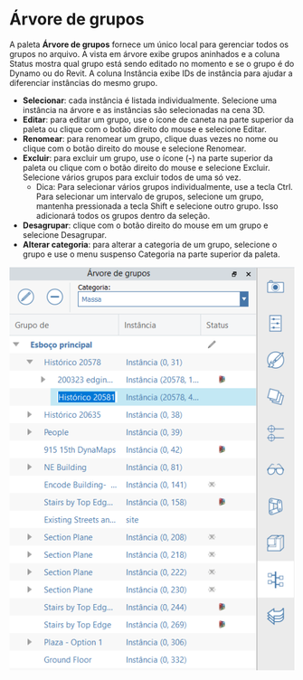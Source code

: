 # Árvore de grupos

A paleta **Árvore de grupos** fornece um único local para gerenciar todos os grupos no arquivo. A vista em árvore exibe grupos aninhados e a coluna Status mostra qual grupo está sendo editado no momento e se o grupo é do Dynamo ou do Revit. A coluna Instância exibe IDs de instância para ajudar a diferenciar instâncias do mesmo grupo.

* **Selecionar**: cada instância é listada individualmente. Selecione uma instância na árvore e as instâncias são selecionadas na cena 3D.
* **Editar**: para editar um grupo, use o ícone de caneta na parte superior da paleta ou clique com o botão direito do mouse e selecione Editar.
* **Renomear**: para renomear um grupo, clique duas vezes no nome ou clique com o botão direito do mouse e selecione Renomear.
* **Excluir**: para excluir um grupo, use o ícone (**-**) na parte superior da paleta ou clique com o botão direito do mouse e selecione Excluir. Selecione vários grupos para excluir todos de uma só vez.
   * Dica: Para selecionar vários grupos individualmente, use a tecla Ctrl. Para selecionar um intervalo de grupos, selecione um grupo, mantenha pressionada a tecla Shift e selecione outro grupo. Isso adicionará todos os grupos dentro da seleção.
* **Desagrupar**: clique com o botão direito do mouse em um grupo e selecione Desagrupar.
* **Alterar categoria**: para alterar a categoria de um grupo, selecione o grupo e use o menu suspenso Categoria na parte superior da paleta.

![](<../.gitbook/assets/groups tree.png>)
